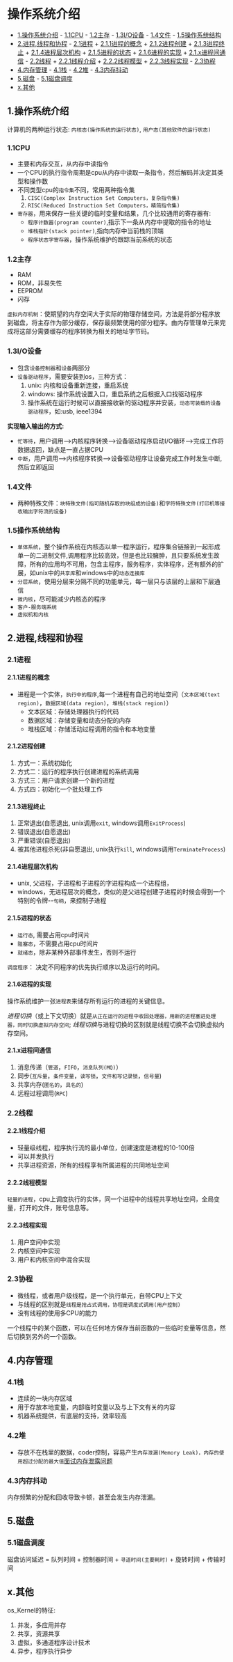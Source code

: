 # 操作系统介绍

<!-- vim-markdown-toc Marked -->

* [1.操作系统介绍](#1.操作系统介绍)
        - [1.1CPU](#1.1cpu)
        - [1.2主存](#1.2主存)
        - [1.3I/O设备](#1.3i/o设备)
        - [1.4文件](#1.4文件)
        - [1.5操作系统结构](#1.5操作系统结构)
* [2.进程,线程和协程](#2.进程,线程和协程)
        - [2.1进程](#2.1进程)
                + [2.1.1进程的概念](#2.1.1进程的概念)
                + [2.1.2进程创建](#2.1.2进程创建)
                + [2.1.3进程终止](#2.1.3进程终止)
                + [2.1.4进程层次机构](#2.1.4进程层次机构)
                + [2.1.5进程的状态](#2.1.5进程的状态)
                + [2.1.6进程的实现](#2.1.6进程的实现)
                + [2.1.x进程间通信](#2.1.x进程间通信)
        - [2.2线程](#2.2线程)
                + [2.2.1线程介绍](#2.2.1线程介绍)
                + [2.2.2线程模型](#2.2.2线程模型)
                + [2.2.3线程实现](#2.2.3线程实现)
        - [2.3协程](#2.3协程)
* [4.内存管理](#4.内存管理)
        - [4.1栈](#4.1栈)
        - [4.2堆](#4.2堆)
        - [4.3内存抖动](#4.3内存抖动)
* [5.磁盘](#5.磁盘)
        - [5.1磁盘调度](#5.1磁盘调度)
* [x.其他](#x.其他)

<!-- vim-markdown-toc -->

## 1.操作系统介绍

计算机的两种运行状态: `内核态(操作系统的运行状态)`, `用户态(其他软件的运行状态)`

### 1.1CPU

- 主要和内存交互，从内存中读指令
- 一个CPU的执行指令周期是cpu从内存中读取一条指令，然后解码并决定其类型和操作数
- 不同类型cpu的`指令集`不同，常用两种指令集
    1. `CISC(Complex Instruction Set Computers，复杂指令集)`
    2. `RISC(Reduced Instruction Set Computers，精简指令集)`
- `寄存器`，用来保存一些关键的临时变量和结果，几个比较通用的寄存器有:
    - `程序计数器(program counter)`,指示下一条从内存中提取的指令的地址
    - `堆栈指针(stack pointer)`,指向内存中当前栈的顶端
    - `程序状态字寄存器`，操作系统维护的跟踪当前系统的状态

### 1.2主存

- RAM
- ROM，非易失性
- EEPROM
- 闪存

`虚拟内存机制`：使期望的内存空间大于实际的物理存储空间，方法是将部分程序放到磁盘，将主存作为部分缓存，保存最频繁使用的部分程序。由内存管理单元来完成将这部分需要缓存的程序转换为相关的地址字节码。

### 1.3I/O设备

- 包含`设备控制器`和`设备`两部分
- `设备驱动程序`，需要安装到os，三种方式：
    1. unix: 内核和设备重新连接，重启系统
    2. windows: 操作系统设置入口，重启系统之后根据入口找驱动程序
    3. 操作系统在运行时候可以直接接收新的驱动程序并安装，`动态可装载的设备驱动程序`，如:usb, ieee1394

**实现输入输出的方式:**

- `忙等待`，用户调用-->内核程序转换-->设备驱动程序启动I/O循环-->完成工作将数据返回，缺点是一直占据CPU
- `中断`，用户调用-->内核程序转换-->设备驱动程序让设备完成工作时发生中断,然后立即返回

### 1.4文件

- 两种特殊文件：`块特殊文件(指可随机存取的块组成的设备)`和`字符特殊文件(打印机等接收输出字符流的设备)`

### 1.5操作系统结构

- `单体系统`，整个操作系统在内核态以单一程序运行，程序集合链接到一起形成单一的二进制文件,调用程序比较高效，但是也比较臃肿，且只要系统发生故障，所有的应用均不可用，包含主程序，服务程序，实体程序，还有额外的扩展，如unix中的`共享库`和windows中的`动态连接库`
- `分层系统`，使用分层来分隔不同的功能单元，每一层只与该层的上层和下层通信
- `微内核`，尽可能减少内核态的程序
- `客户-服务端系统`
- `虚拟机和内核`

## 2.进程,线程和协程

### 2.1进程

#### 2.1.1进程的概念

- 进程是一个实体，`执行中的程序`,每一个进程有自己的地址空间（`文本区域(text region)`，`数据区域(data region)`，`堆栈(stack region)`）
  - 文本区域：存储处理器执行的代码
  - 数据区域：存储变量和动态分配的内存
  - 堆栈区域：存储活动过程调用的指令和本地变量

#### 2.1.2进程创建

1. 方式一：系统初始化
2. 方式二：运行的程序执行创建进程的系统调用
3. 方式三：用户请求创建一个新的进程
4. 方式四：初始化一个批处理工作

#### 2.1.3进程终止

1. 正常退出(自愿退出, unix调用`exit`, windows调用`ExitProcess`)
2. 错误退出(自愿退出)
3. 严重错误(自愿退出)
4. 被其他进程杀死(非自愿退出, unix执行`kill`, windows调用`TerminateProcess`)

#### 2.1.4进程层次机构

- unix, 父进程，子进程和子进程的字进程构成一个进程组，
- windows，无进程层次的概念，类似的是父进程创建子进程的时候会得到一个特别的令牌--`句柄`，来控制子进程

#### 2.1.5进程的状态

- `运行态`, 需要占用cpu时间片
- `阻塞态`，不需要占用cpu时间片
- `就绪态`，除非某种外部事件发生，否则不运行

`调度程序`： 决定不同程序的优先执行顺序以及运行的时间。

#### 2.1.6进程的实现

操作系统维护一张`进程表`来储存所有运行的进程的关键信息。

*进程切换*（或上下文切换）就是`从正在运行的进程中收回处理器，用新的进程塞进处理器，同时切换虚拟内存空间`;
*线程切换*与进程切换的区别就是线程切换不会切换虚拟内存空间。

#### 2.1.x进程间通信

1. 消息传递（`管道`，`FIFO`，`消息队列(MQ)`）
2. 同步(`互斥量`，`条件变量`，`读写锁`，`文件和写记录锁`，`信号量`)
3. 共享内存(`匿名的`，`具名的`)
4. 远程过程调用(`RPC`)

### 2.2线程

#### 2.2.1线程介绍

- 轻量级线程，程序执行流的最小单位，创建速度是进程的10-100倍
- 可以并发执行
- 共享进程资源，所有的线程享有所属进程的共同地址空间

#### 2.2.2线程模型

`轻量的进程`，cpu上调度执行的实体，同一个进程中的线程共享地址空间，全局变量，打开的文件，账号信息等。

#### 2.2.3线程实现

1. 用户空间中实现
2. 内核空间中实现
3. 用户和内核空间中混合实现

### 2.3协程

- 微线程，或者用户级线程，是一个执行单元，自带CPU上下文
- 与线程的区别就是`线程是抢占式调用，协程是调度式调用(用户控制)`
- 没有线程的使用多CPU的能力

一个线程中的某个函数，可以在任何地方保存当前函数的一些临时变量等信息，然后切换到另外的一个函数。

## 4.内存管理

### 4.1栈

- 连续的一块内存区域
- 用于存放本地变量，内部临时变量以及与上下文有关的内容
- 机器系统提供，有底层的支持，效率较高

### 4.2堆

- 存放不在栈里的数据，coder控制，容易产生`内存泄漏(Memory Leak)，内存的使用超过分配的最大值`[面试内存泄露问题](https://blog.csdn.net/zy_jibai/article/details/80957169)

### 4.3内存抖动

内存频繁的分配和回收导致卡顿，甚至会发生内存泄漏。

## 5.磁盘

### 5.1磁盘调度

磁盘访问延迟 = 队列时间 + 控制器时间 + `寻道时间(主要耗时)` + 旋转时间 + 传输时间

## x.其他

os_Kernel的特征:

1. 并发，多应用并存
2. 共享，资源共享
3. 虚拟，多通道程序设计技术
4. 异步，程序执行异步
